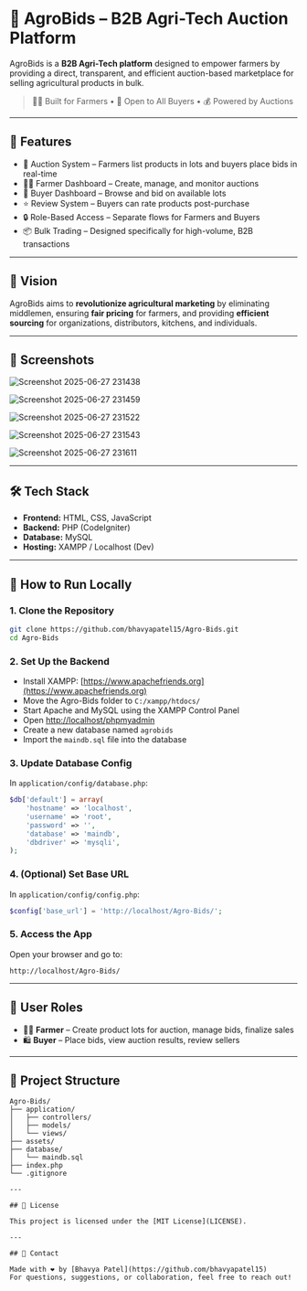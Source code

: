 # 🌾 AgroBids – B2B Agri-Tech Auction Platform

AgroBids is a **B2B Agri-Tech platform** designed to empower farmers by providing a direct, transparent, and efficient auction-based marketplace for selling agricultural products in bulk.

> 🧑‍🌾 Built for Farmers • 🏢 Open to All Buyers • 💰 Powered by Auctions

---

## 🚀 Features

- 🔄 Auction System – Farmers list products in lots and buyers place bids in real-time  
- 🧑‍🌾 Farmer Dashboard – Create, manage, and monitor auctions  
- 🛒 Buyer Dashboard – Browse and bid on available lots  
- ⭐ Review System – Buyers can rate products post-purchase  
- 🔒 Role-Based Access – Separate flows for Farmers and Buyers  
- 📦 Bulk Trading – Designed specifically for high-volume, B2B transactions  

---

## 🎯 Vision

AgroBids aims to **revolutionize agricultural marketing** by eliminating middlemen, ensuring **fair pricing** for farmers, and providing **efficient sourcing** for organizations, distributors, kitchens, and individuals.

---

## 📸 Screenshots
![Screenshot 2025-06-27 231438](https://github.com/user-attachments/assets/a9dadf70-2124-46cb-ad39-9bc768691a28)

![Screenshot 2025-06-27 231459](https://github.com/user-attachments/assets/89f95bbe-bda0-4ef7-8c64-83c97b2b7af0)

![Screenshot 2025-06-27 231522](https://github.com/user-attachments/assets/e2bcbc46-2646-4bdf-b98a-e233535c17f9)

![Screenshot 2025-06-27 231543](https://github.com/user-attachments/assets/fb168202-68e4-4d41-af94-168233e23847)

![Screenshot 2025-06-27 231611](https://github.com/user-attachments/assets/189f8c78-4cc1-4924-bd2b-c2e1d94749f3)


---
## 🛠 Tech Stack


- **Frontend:** HTML, CSS, JavaScript  
- **Backend:** PHP (CodeIgniter)  
- **Database:** MySQL  
- **Hosting:** XAMPP / Localhost (Dev)  

---

## 🧪 How to Run Locally

### 1. Clone the Repository

```bash
git clone https://github.com/bhavyapatel15/Agro-Bids.git
cd Agro-Bids
```

### 2. Set Up the Backend

- Install XAMPP: [https://www.apachefriends.org](https://www.apachefriends.org)
- Move the Agro-Bids folder to `C:/xampp/htdocs/`
- Start Apache and MySQL using the XAMPP Control Panel
- Open [http://localhost/phpmyadmin](http://localhost/phpmyadmin)
- Create a new database named `agrobids`
- Import the `maindb.sql` file into the database

### 3. Update Database Config

In `application/config/database.php`:

```php
$db['default'] = array(
    'hostname' => 'localhost',
    'username' => 'root',
    'password' => '',
    'database' => 'maindb',
    'dbdriver' => 'mysqli',
);
```

### 4. (Optional) Set Base URL

In `application/config/config.php`:

```php
$config['base_url'] = 'http://localhost/Agro-Bids/';
```

### 5. Access the App

Open your browser and go to:
```
http://localhost/Agro-Bids/
```

---

## 👤 User Roles

- 👨‍🌾 **Farmer** – Create product lots for auction, manage bids, finalize sales  
- 🛍 **Buyer** – Place bids, view auction results, review sellers  

---

## 📂 Project Structure

```
Agro-Bids/
├── application/
│   ├── controllers/
│   ├── models/
│   └── views/
├── assets/
├── database/
│   └── maindb.sql
├── index.php
└── .gitignore

---

## 📄 License

This project is licensed under the [MIT License](LICENSE).

---

## 📧 Contact

Made with ❤️ by [Bhavya Patel](https://github.com/bhavyapatel15)  
For questions, suggestions, or collaboration, feel free to reach out!
